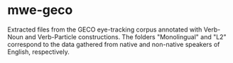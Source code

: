 # mwe-geco
Extracted files from the GECO eye-tracking corpus annotated with Verb-Noun and Verb-Particle constructions. The folders "Monolingual" and "L2" correspond to the data gathered from native and non-native speakers of English, respectively.

